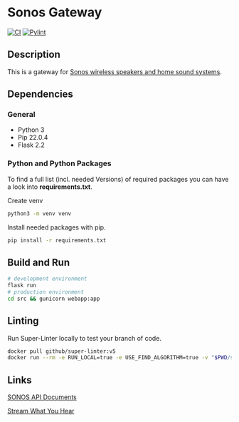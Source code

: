# Sonos Gateway

[![CI](https://github.com/japoch/ansible/actions/workflows/ci.yml/badge.svg)](https://github.com/japoch/ansible/actions/workflows/ci.yml)
[![Pylint](https://github.com/japoch/SonosGW/actions/workflows/pylint.yml/badge.svg)](https://github.com/japoch/SonosGW/actions/workflows/pylint.yml)

## Description

This is a gateway for [Sonos wireless speakers and home sound systems](https://www.sonos.com).

## Dependencies

### General
- Python 3
- Pip 22.0.4
- Flask 2.2

### Python and Python Packages

To find a full list (incl. needed Versions) of required packages you can have a look into **requirements.txt**.

Create venv
```bash
python3 -m venv venv
```

Install needed packages with pip.
```bash
pip install -r requirements.txt
```

## Build and Run

```bash
# development environment
flask run
# production environment
cd src && gunicorn webapp:app
```

## Linting

Run Super-Linter locally to test your branch of code.
```bash
docker pull github/super-linter:v5
docker run --rm -e RUN_LOCAL=true -e USE_FIND_ALGORITHM=true -v "$PWD/src":/tmp/lint github/super-linter:v5
```

## Links

[SONOS API Documents](https://musicpartners.sonos.com/?q=docs "API Documents & Tools")

[Stream What You Hear](https://www.streamwhatyouhear.com/ "Stream the sound from your PC to an UPnP/DLNA device")
